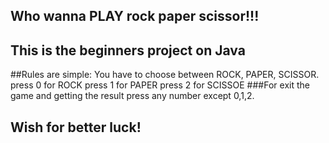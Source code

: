 ## Who wanna PLAY rock paper scissor!!!
## This is the beginners project on Java
##Rules are simple:
You have to choose between ROCK, PAPER, SCISSOR.
press 0 for ROCK
press 1 for PAPER
press 2 for SCISSOE
###For exit the game and getting the result press any number except 0,1,2.
## Wish for better luck!
